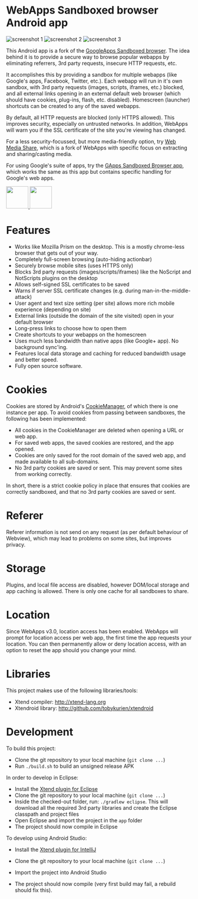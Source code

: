 WebApps Sandboxed browser Android app
=====================================

![screenshot 1](images/webapps1.png) ![screenshot 2](images/webapps2.png) ![screenshot 3](images/webapps3.png)

This Android app is a fork of the [GoogleApps Sandboxed browser][gapps]. The idea behind it is to provide a secure way to browse popular webapps by eliminating referrers, 3rd party requests, insecure HTTP requests, etc.

It accomplishes this by providing a sandbox for multiple webapps (like Google's apps, Facebook, Twitter, etc.). Each webapp will run in it's own sandbox, with 3rd party requests (images, scripts, iframes, etc.) blocked, and all external links opening in an external default web browser (which should have cookies, plug-ins, flash, etc. disabled). Homescreen (launcher) shortcuts can be created to any of the saved webapps.

By default, all HTTP requests are blocked (only HTTPS allowed). This improves security, especially on untrusted networks. In addition, WebApps will warn you if the SSL certificate of the site you're viewing has changed.

For a less security-focussed, but more media-friendly option, try [Web Media Share][webmediashare], which is a fork of WebApps with specific focus on extracting and sharing/casting media.

For using Google's suite of apps, try the [GApps Sandboxed Browser app][gapps], which works the same as this app but contains specific handling for Google's web apps.

<a href="https://play.google.com/store/apps/details?id=com.tobykurien.webapps" target="_blank">
  <img src="https://play.google.com/intl/en_us/badges/images/generic/en-play-badge.png" height="60"/>
</a>
<a href="https://f-droid.org/en/packages/com.tobykurien.webapps/" target="_blank">
  <img src="https://f-droid.org/badge/get-it-on.png" height="60"/>
</a>

Features
========

- Works like Mozilla Prism on the desktop. This is a mostly chrome-less browser that gets out of your way.
- Completely full-screen browsing (auto-hiding actionbar)
- Securely browse mobile sites (uses HTTPS only)
- Blocks 3rd party requests (images/scripts/iframes) like the NoScript and NotScripts plugins on the desktop
- Allows self-signed SSL certificates to be saved
- Warns if server SSL certificate changes (e.g. during man-in-the-middle-attack)
- User agent and text size setting (per site) allows more rich mobile experience (depending on site)
- External links (outside the domain of the site visited) open in your default browser
- Long-press links to choose how to open them
- Create shortcuts to your webapps on the homescreen
- Uses much less bandwidth than native apps (like Google+ app). No background sync'ing.
- Features local data storage and caching for reduced bandwidth usage and better speed.
- Fully open source software.


Cookies
=======

Cookies are stored by Android's [CookieManager][], of which there is one instance per app. To avoid cookies from passing between sandboxes, the following has been implemented:

- All cookies in the CookieManager are deleted when opening a URL or web app.
- For saved web apps, the saved cookies are restored, and the app opened.
- Cookies are only saved for the root domain of the saved web app, and made available to all sub-domains.
- No 3rd party cookies are saved or sent. This may prevent some sites from working correctly.

In short, there is a strict cookie policy in place that ensures that cookies are correctly sandboxed, and that no 3rd party cookies are saved or sent.

Referer
=======

Referer information is not send on any request (as per default behaviour of Webview), which may lead to problems on some sites, but improves privacy.

Storage
=======

Plugins, and local file access are disabled, however DOM/local storage and app caching is allowed. There is only one cache for all sandboxes to share.

Location
========

Since WebApps v3.0, location access has been enabled. WebApps will prompt for location access per web app, the first time the app requests your location. You can then permanently allow or deny location access, with an option to reset the app should you change your mind.

Libraries
=========

This project makes use of the following libraries/tools:

- Xtend compiler: http://xtend-lang.org
- Xtendroid library: http://github.com/tobykurien/xtendroid

Development
===========

To build this project:

- Clone the git repository to your local machine (```git clone ...```)
- Run ```./build.sh``` to build an unsigned release APK

In order to develop in Eclipse:

- Install the [Xtend plugin for Eclipse][xtend_install]
- Clone the git repository to your local machine (```git clone ...```)
- Inside the checked-out folder, run: ```./gradlew eclipse```. This will download all the required 3rd party libraries and create the Eclipse classpath and project files
- Open Eclipse and import the project in the `app` folder
- The project should now compile in Eclipse

To develop using Android Studio:

- Install the [Xtend plugin for IntelliJ][xtend_install]
- Clone the git repository to your local machine (```git clone ...```)
- Import the project into Android Studio
- The project should now compile (very first build may fail, a rebuild should fix this).

   [webmediashare]: https://github.com/tobykurien/WebMediaShare
   [gapps]: https://github.com/tobykurien/GoogleNews
   [cookies]: https://developer.android.com/reference/android/webkit/WebSettings.html#setDatabasePath%28java.lang.String%29
   [sandbox_workaround]: https://github.com/tobykurien/WebApps/issues/3
   [xtend_install]: http://www.eclipse.org/xtend/download.html
   [CookieManager]: https://developer.android.com/reference/android/webkit/CookieManager.html
